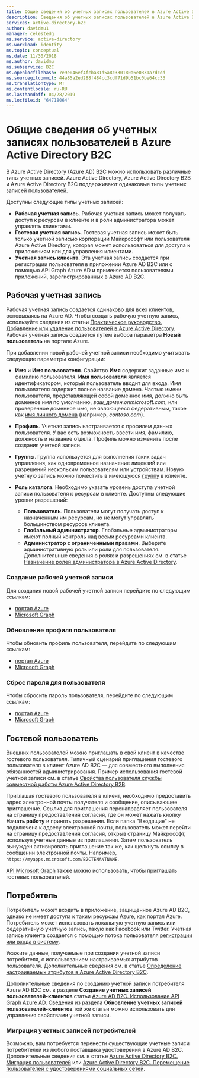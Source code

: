 ```yaml
---
title: Общие сведения об учетных записях пользователей в Azure Active Directory B2C | Документация Майкрософт
description: Сведения об учетных записях пользователей в Azure Active Directory B2C.
services: active-directory-b2c
author: davidmu1
manager: celestedg
ms.service: active-directory
ms.workload: identity
ms.topic: conceptual
ms.date: 11/30/2018
ms.author: davidmu
ms.subservice: B2C
ms.openlocfilehash: 7e9e046ef4fcba81d5a8c330180a6e0831a7dcdd
ms.sourcegitcommit: 44a85a2ed288f484cc3cdf71d9b51bc0be64cc33
ms.translationtype: MT
ms.contentlocale: ru-RU
ms.lasthandoff: 04/28/2019
ms.locfileid: "64718064"
---
```

# <a name="overview-of-user-accounts-in-azure-active-directory-b2c"></a>Общие сведения об учетных записях пользователей в Azure Active Directory B2C

В Azure Active Directory (Azure AD) B2C можно использовать различные типы учетных записей. Azure Active Directory, Azure Active Directory B2B и Azure Active Directory B2C поддерживают одинаковые типы учетных записей пользователей.

Доступны следующие типы учетных записей:

- **Рабочая учетная запись**. Рабочая учетная запись может получать доступ к ресурсам в клиенте и в роли администратора может управлять клиентами.
- **Гостевая учетная запись**. Гостевая учетная запись может быть только учетной записью корпорации Майкрософт или пользователя Azure Active Directory, которая может использоваться для доступа к приложениям или для управления клиентами. 
- **Учетная запись клиента**. Эта учетная запись создается при регистрации пользователя в приложении Azure AD B2C или с помощью API Graph Azure AD и применяется пользователями приложений, зарегистрированных в Azure AD B2C. 

## <a name="work-account"></a>Рабочая учетная запись

Рабочая учетная запись создается одинаково для всех клиентов, основываясь на Azure AD. Чтобы создать рабочую учетную запись, используйте сведения из статьи [Практическое руководство. Добавление или удаление пользователей в Azure Active Directory](../active-directory/fundamentals/add-users-azure-active-directory.md). Рабочая учетная запись создается путем выбора параметра **Новый пользователь** на портале Azure.

При добавлении новой рабочей учетной записи необходимо учитывать следующие параметры конфигурации:

- **Имя** и **Имя пользователя**. Свойство **Имя** содержит заданные имя и фамилию пользователя. **Имя пользователя** является идентификатором, который пользователь вводит для входа. Имя пользователя содержит полное название домена. Частью имени пользователя, представляющей собой доменное имя, должно быть доменное имя по умолчанию, *ваш_домен.onmicrosoft.com*, или проверенное доменное имя, не являющееся федеративным, такое как [имя личного домена](../active-directory/fundamentals/add-custom-domain.md) (например, *contoso.com*).
- **Профиль**. Учетная запись настраивается с профилем данных пользователя. У вас есть возможность ввести имя, фамилию, должность и название отдела. Профиль можно изменить после создания учетной записи.
- **Группы**. Группа используется для выполнения таких задач управления, как одновременное назначение лицензий или разрешений нескольким пользователям или устройствам. Новую учетную запись можно поместить в имеющуюся [группу](../active-directory/fundamentals/active-directory-groups-create-azure-portal.md) в клиенте. 
- **Роль каталога**. Необходимо указать уровень доступа учетной записи пользователя к ресурсам в клиенте. Доступны следующие уровни разрешений:

    - **Пользователь**. Пользователи могут получать доступ к назначенным им ресурсам, но не могут управлять большинством ресурсов клиента.
    - **Глобальный администратор**. Глобальные администраторы имеют полный контроль над всеми ресурсами клиента.
    - **Администратор с ограниченными правами**. Выберите административную роль или роли для пользователя. Дополнительные сведения о ролях и разрешениях см. в статье [Назначение ролей администратора в Azure Active Directory](../active-directory/users-groups-roles/directory-assign-admin-roles.md). 

### <a name="create-a-work-account"></a>Создание рабочей учетной записи

Для создания новой рабочей учетной записи перейдите по следующим ссылкам:

- [портал Azure](../active-directory/fundamentals/add-users-azure-active-directory.md)
- [Microsoft Graph](https://docs.microsoft.com/graph/api/user-post-users?view=graph-rest-1.0)

### <a name="update-a-user-profile"></a>Обновление профиля пользователя

Чтобы обновить профиль пользователя, перейдите по следующим ссылкам:

- [портал Azure](../active-directory/fundamentals/active-directory-users-profile-azure-portal.md)
- [Microsoft Graph](https://docs.microsoft.com/graph/api/user-update?view=graph-rest-1.0)

### <a name="reset-a-password-for-a-user"></a>Сброс пароля для пользователя

Чтобы сбросить пароль пользователя, перейдите по следующим ссылкам: 

- [портал Azure](../active-directory/fundamentals/active-directory-users-reset-password-azure-portal.md)
- [Microsoft Graph](https://docs.microsoft.com/graph/api/user-update?view=graph-rest-1.0)

## <a name="guest-user"></a>Гостевой пользователь

Внешних пользователей можно приглашать в свой клиент в качестве гостевого пользователя. Типичный сценарий приглашения гостевого пользователя в клиент Azure AD B2C — для совместного выполнения обязанностей администрирования. Пример использования гостевой учетной записи см. в статье [Свойства пользователя службы совместной работы Azure Active Directory B2B](../active-directory/b2b/user-properties.md).

Приглашая гостевого пользователя в клиент, необходимо предоставить адрес электронной почты получателя и сообщение, описывающее приглашение. Ссылка для приглашения перенаправляет пользователя на страницу предоставления согласия, где он может нажать кнопку **Начать работу** и принять разрешения. Если папка "Входящие" не подключена к адресу электронной почты, пользователь может перейти на страницу предоставления согласия, открыв страницу Майкрософт, используя учетные данные из приглашения. Затем пользователь вынужден активировать приглашение так же, как щелкнуть ссылку в сообщении электронной почты. Например, `https://myapps.microsoft.com/B2CTENANTNAME`.

[API Microsoft Graph](https://docs.microsoft.com/graph/api/invitation-post?view=graph-rest-beta) также можно использовать, чтобы приглашать гостевых пользователей.

## <a name="consumer-user"></a>Потребитель

Потребитель может входить в приложение, защищенное Azure AD B2C, однако не имеет доступа к таким ресурсам Azure, как портал Azure.  Потребитель может использовать локальную учетную запись или федеративную учетную запись, такую как Facebook или Twitter. Учетная запись клиента создается с помощью потока пользователя [регистрации или входа в систему](../active-directory-b2c/active-directory-b2c-reference-policies.md).

Укажите данные, получаемые при создании учетной записи потребителя, с использованием настраиваемых атрибутов пользователя. Дополнительные сведения см. в статье [Определение настраиваемых атрибутов в Azure Active Directory B2C](../active-directory-b2c/active-directory-b2c-reference-custom-attr.md).

Дополнительные сведения по созданию учетной записи потребителя Azure AD B2C см. в разделе **Создание учетных записей пользователей-клиентов** статьи [Azure AD B2C. Использование API Graph Azure AD](active-directory-b2c-devquickstarts-graph-dotnet.md). Сведения из раздела **Обновление учетных записей пользователей-клиентов** той же статьи можно использовать для управления свойствами учетной записи.

### <a name="migrate-consumer-user-accounts"></a>Миграция учетных записей потребителей

Возможно, вам потребуется перенести существующие учетные записи потребителей из любого поставщика удостоверений в Azure AD B2C. Дополнительные сведения см. в статье [Azure Active Directory B2C. Миграция пользователей](active-directory-b2c-user-migration.md) или [Azure Active Directory B2C. Перемещение пользователей с удостоверениями социальных сетей](active-directory-b2c-social-migration.md).
